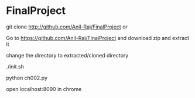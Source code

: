 # FinalProject
git clone http://github.com/Anil-Raj/FinalProject
or
 
Go to https://github.com/Anil-Raj/FinalProject and download zip and extract it

change the directory to extracted/cloned directory

./init.sh

python ch002.py

open localhost:8090 in chrome 
